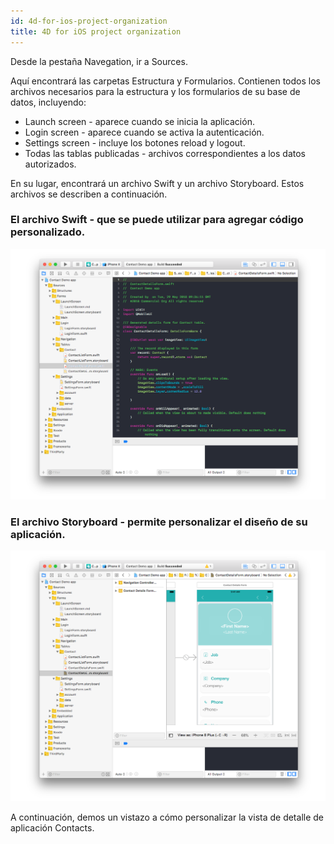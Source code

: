 ```yaml
---
id: 4d-for-ios-project-organization
title: 4D for iOS project organization
---
```


Desde la pestaña Navegation, ir a Sources.

Aquí encontrará las carpetas Estructura y Formularios. Contienen todos los archivos necesarios para la estructura y los formularios de su base de datos, incluyendo:

* Launch screen - aparece cuando se inicia la aplicación.
* Login screen - aparece cuando se activa la autenticación.
* Settings screen - incluye los botones reload y logout.
* Todas las tablas publicadas - archivos correspondientes a los datos autorizados.

En su lugar, encontrará un archivo Swift y un archivo Storyboard. Estos archivos se describen a continuación.

### El archivo Swift - que se puede utilizar para agregar código personalizado.

![Archivo Swift](img/swift-file-Xcode-4D-for-iOS.png)

### El archivo Storyboard - permite personalizar el diseño de su aplicación.

![Archivo Storyboard](img/storyboard-file-Xcode-4D-for-iOS.png)

A continuación, demos un vistazo a cómo personalizar la vista de detalle de aplicación Contacts.
